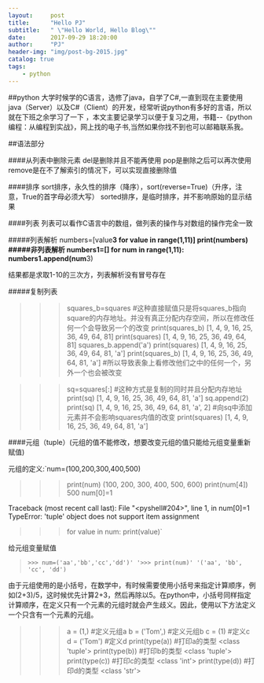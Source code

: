 ```yaml
---
layout:     post
title:      "Hello PJ"
subtitle:   " \"Hello World, Hello Blog\""
date:       2017-09-29 18:20:00
author:     "PJ"
header-img: "img/post-bg-2015.jpg"
catalog: true
tags:
    - python
---
```

##python
大学时候学的C语言，选修了java，自学了C#,一直到现在主要使用java（Server）以及C#（Client）的开发，经常听说python有多好的言语，所以就在下班之余学习了一下
，本文主要记录学习以便于复习之用，书籍--《python编程：从编程到实战》，网上找的电子书,当然如果你找不到也可以邮箱联系我。

##语法部分

####从列表中删除元素
del是删除并且不能再使用
pop是删除之后可以再次使用
remove是在不了解索引的情况下，可以实现直接删除值

####排序
sort排序，永久性的排序（降序），sort(reverse=True)（升序，注意，True的首字母必须大写）
sorted排序，是临时排序，并不影响原始的显示结果

####列表
列表可以看作C语言中的数组，做列表的操作与对数组的操作完全一致

#####列表解析
numbers=[value**3 for value in range(1,11)]
print(numbers)
#####非列表解析
numbers1=[]
for num in range(1,11):
	numbers1.append(num**3)	
	
结果都是求取1-10的三次方，列表解析没有冒号存在

#####复制列表

>>> squares_b=squares  #这种直接赋值只是将squares_b指向square的内存地址。并没有真正分配内存空间，所以在修改任何一个会导致另一个的改变
>>> print(squares_b)
[1, 4, 9, 16, 25, 36, 49, 64, 81]
>>> print(squares)
[1, 4, 9, 16, 25, 36, 49, 64, 81]
>>> squares_b.append('a')
>>> print(squares)
[1, 4, 9, 16, 25, 36, 49, 64, 81, 'a']
>>> print(squares_b)
[1, 4, 9, 16, 25, 36, 49, 64, 81, 'a'] #所以导致表象上看修改他们之中的任何一个，另外一个也会被改变


>>> sq=squares[:]  #这种方式是复制的同时并且分配内存地址
>>> print(sq)
[1, 4, 9, 16, 25, 36, 49, 64, 81, 'a']
>>> sq.append(2)
>>> print(sq)
[1, 4, 9, 16, 25, 36, 49, 64, 81, 'a', 2] #向sq中添加元素并不会影响squares内值的改变
>>> print(squares)
[1, 4, 9, 16, 25, 36, 49, 64, 81, 'a']
>>> 

####元组（tuple）(元组的值不能修改，想要改变元组的值只能给元组变量重新赋值)

元组的定义:`num=(100,200,300,400,500)
>>> print(num)
(100, 200, 300, 400, 500, 600)
>>> print(num[4])
500
>>> num[0]=1

Traceback (most recent call last):
  File "<pyshell#204>", line 1, in <module>
    num[0]=1
TypeError: 'tuple' object does not support item assignment
>>> for value in num:
	print(value)`
	
给元组变量赋值
>`>>> num=('aa','bb','cc','dd')'
>'>>> print(num)'
>'('aa', 'bb', 'cc', 'dd')`

由于元组使用的是小括号，在数学中，有时候需要使用小括号来指定计算顺序，例如(2+3)/5，这时候优先计算2+3，然后再除以5。在python中，小括号同样指定计算顺序，在定义只有一个元素的元组时就会产生歧义。因此，使用以下方法定义一个只含有一个元素的元组。

>>> a = (1,) #定义元组a 
>>> b = ('Tom',) #定义元组b 
>>> c = (1) #定义c 
>>> d = ('Tom') #定义d 
>>> print(type(a)) #打印a的类型 <class 'tuple'> 
>>> print(type(b)) #打印b的类型 <class 'tuple'> 
>>> print(type(c)) #打印c的类型 <class 'int'> 
>>> print(type(d)) #打印d的类型 <class 'str'>


